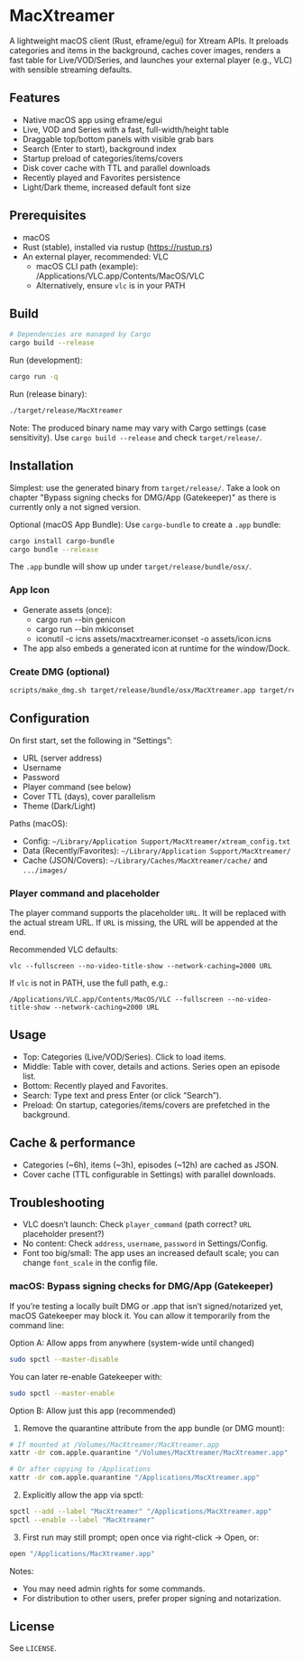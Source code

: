# MacXtreamer

A lightweight macOS client (Rust, eframe/egui) for Xtream APIs. It preloads categories and items in the background, caches cover images, renders a fast table for Live/VOD/Series, and launches your external player (e.g., VLC) with sensible streaming defaults.

## Features
- Native macOS app using eframe/egui
- Live, VOD and Series with a fast, full-width/height table
- Draggable top/bottom panels with visible grab bars
- Search (Enter to start), background index
- Startup preload of categories/items/covers
- Disk cover cache with TTL and parallel downloads
- Recently played and Favorites persistence
- Light/Dark theme, increased default font size

## Prerequisites
- macOS
- Rust (stable), installed via rustup (https://rustup.rs)
- An external player, recommended: VLC
	- macOS CLI path (example): /Applications/VLC.app/Contents/MacOS/VLC
	- Alternatively, ensure `vlc` is in your PATH

## Build
```bash
# Dependencies are managed by Cargo
cargo build --release
```

Run (development):
```bash
cargo run -q
```

Run (release binary):
```bash
./target/release/MacXtreamer
```

Note: The produced binary name may vary with Cargo settings (case sensitivity). Use `cargo build --release` and check `target/release/`.

## Installation
Simplest: use the generated binary from `target/release/`. Take a look on chapter "Bypass signing checks for DMG/App (Gatekeeper)" as there is currently only a not signed version.

Optional (macOS App Bundle): Use `cargo-bundle` to create a `.app` bundle:
```bash
cargo install cargo-bundle
cargo bundle --release
```
The `.app` bundle will show up under `target/release/bundle/osx/`.

### App Icon
- Generate assets (once):
	- cargo run --bin genicon
	- cargo run --bin mkiconset
	- iconutil -c icns assets/macxtreamer.iconset -o assets/icon.icns
- The app also embeds a generated icon at runtime for the window/Dock.

### Create DMG (optional)
```bash
scripts/make_dmg.sh target/release/bundle/osx/MacXtreamer.app target/release/MacXtreamer.dmg
```

## Configuration
On first start, set the following in “Settings”:
- URL (server address)
- Username
- Password
- Player command (see below)
- Cover TTL (days), cover parallelism
- Theme (Dark/Light)

Paths (macOS):
- Config: `~/Library/Application Support/MacXtreamer/xtream_config.txt`
- Data (Recently/Favorites): `~/Library/Application Support/MacXtreamer/`
- Cache (JSON/Covers): `~/Library/Caches/MacXtreamer/cache/` and `.../images/`

### Player command and placeholder
The player command supports the placeholder `URL`. It will be replaced with the actual stream URL. If `URL` is missing, the URL will be appended at the end.

Recommended VLC defaults:
```
vlc --fullscreen --no-video-title-show --network-caching=2000 URL
```

If `vlc` is not in PATH, use the full path, e.g.:
```
/Applications/VLC.app/Contents/MacOS/VLC --fullscreen --no-video-title-show --network-caching=2000 URL
```

## Usage
- Top: Categories (Live/VOD/Series). Click to load items.
- Middle: Table with cover, details and actions. Series open an episode list.
- Bottom: Recently played and Favorites.
- Search: Type text and press Enter (or click “Search”).
- Preload: On startup, categories/items/covers are prefetched in the background.

## Cache & performance
- Categories (~6h), items (~3h), episodes (~12h) are cached as JSON.
- Cover cache (TTL configurable in Settings) with parallel downloads.

## Troubleshooting
- VLC doesn’t launch: Check `player_command` (path correct? `URL` placeholder present?)
- No content: Check `address`, `username`, `password` in Settings/Config.
- Font too big/small: The app uses an increased default scale; you can change `font_scale` in the config file.

### macOS: Bypass signing checks for DMG/App (Gatekeeper)
If you’re testing a locally built DMG or .app that isn’t signed/notarized yet, macOS Gatekeeper may block it. You can allow it temporarily from the command line:

Option A: Allow apps from anywhere (system-wide until changed)
```bash
sudo spctl --master-disable
```
You can later re-enable Gatekeeper with:
```bash
sudo spctl --master-enable
```

Option B: Allow just this app (recommended)
1) Remove the quarantine attribute from the app bundle (or DMG mount):
```bash
# If mounted at /Volumes/MacXtreamer/MacXtreamer.app
xattr -dr com.apple.quarantine "/Volumes/MacXtreamer/MacXtreamer.app"

# Or after copying to /Applications
xattr -dr com.apple.quarantine "/Applications/MacXtreamer.app"
```
2) Explicitly allow the app via spctl:
```bash
spctl --add --label "MacXtreamer" "/Applications/MacXtreamer.app"
spctl --enable --label "MacXtreamer"
```
3) First run may still prompt; open once via right-click → Open, or:
```bash
open "/Applications/MacXtreamer.app"
```

Notes:
- You may need admin rights for some commands.
- For distribution to other users, prefer proper signing and notarization.

## License
See `LICENSE`.
